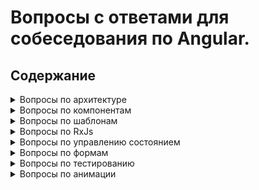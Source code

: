 # Вопросы с ответами для собеседования по Angular.

## Содержание


<details>
	<summary>Вопросы по архитектуре</summary>
	- <a href="answers/architecture.md#what-is">Зачем нужен NgModule?</a> <br/>
    - <a href="answers/architecture.md#lazy-load">Что такое ленивая загрузка модулей?</a> <br/>
    - <a href="answers/architecture.md#di">Что такое внедрение зависимостей?</a> <br/>
    - <a href="answers/architecture.md#service">Что такое сервис?</a> <br/>
	- <a href="answers/architecture.md#dip">В чём заключается принцип инверсии зависимостей?</a> <br/>
    - <a href="answers/architecture.md#di_hierarhy">Кратко опишите иерархию инжекторов в Angular</a> <br/>
    - <a href="answers/architecture.md#di_rereg">В чём заключается принцип переопределения зависимостей?</a> <br/>
</details>

<details>
	<summary>Вопросы по компонентам</summary>
    - <a href="answers/component.md#what-is">Что такое компонент?</a> <br/>
    - <a href="answers/component.md#input_output">Для чего используются декораторы @Input()и @Output()?</a> <br/>
    - <a href="answers/component.md#idestroy">Когда уничтожается компонент?</a> <br/>
    - <a href="answers/component.md#emit">Какие компоненты будут оповещены о том, что был emit события?</a> <br/>
</details>

<details>
	<summary>Вопросы по шаблонам</summary>
    - <a href="answers/template.md#ngif">Как реализовать условный рендеринг в шаблоне?</a> <br/>
    - <a href="answers/template.md#var">Что такое переменная шаблона?</a> <br/>
    - <a href="answers/template.md#ng_container">В чем различия ng-content и ng-container?</a> <br/>
    - <a href="answers/template.md#bind_attr">Можно ли в шаблоне делать привязку к артибутам?</a> <br/>
</details>

<details>
	<summary>Вопросы по RxJs</summary>
    - <a href="answers/rxjs.md#http">Как делать HTTP-запросы в Angular?</a> <br/>
    - <a href="answers/rxjs.md#observable">Что такое наблюдаемый объект (Observable)?</a> <br/>
    - <a href="answers/rxjs.md#promise_observable">В чем разница между Promise и Observable?</a> <br/>
    - <a href="answers/rxjs.md#unsubscribe">Как можно отменить подписку на Observable?</a> <br/>
    - <a href="answers/rxjs.md#cold_observable">Что такое холодный наблюдаемый объект?</a> <br/>
    - <a href="answers/rxjs.md#cold_observable_example">Приведите пример холодного наблюдаемого объекта в Angular</a> <br/>
    - <a href="answers/rxjs.md#hot_observable">Что такое горячий наблюдаемый объект?</a> <br/>
    - <a href="answers/rxjs.md#cold_to_hot">Как преобразовать холодный наблюдаемый объект в горячий?</a> <br/>
    - <a href="answers/rxjs.md#observable_subject">В чем разница между Observable и Subject?</a> <br/>
    - <a href="answers/rxjs.md#behaviorsubject">Что такое BehaviorSubject и в чем его основное отличие от Subject?</a> <br/>
    - <a href="answers/rxjs.md#concat">Как реализовать несколько разных последовательных HTTP-запросов?</a> <br/>
</details>

<details>
	<summary>Вопросы по управлению состоянием</summary>
    - <a href="answers/state.md#cache">Как кэшировать данные в Angular?</a> <br/>
    - <a href="answers/state.md#ngrx">Что такое NgRx?</a> <br/>
    - <a href="answers/state.md#ngxs">Что такое NGXS?</a> <br/>
</details>

<details>
	<summary>Вопросы по формам</summary>
    - <a href="answers/forms.md#react_default">В чем разница между реактивными формами и формами на основе шаблонов?</a> <br/>
</details>

<details>
	<summary>Вопросы по тестированию</summary>
    - <a href="answers/tests.md#performance">Как протестировать производительность приложения?</a> <br/>
</details>

<details>
	<summary>Вопросы по анимации</summary>
	- <a href="answers/animations.md#transition">Как определяется переход между двумя состояниями в Angular?</a> <br/>
	- <a href="answers/animations.md#wildcard">Что такое состояние wildcard?</a> <br/>
	- <a href="answers/animations.md#trigger">Что такое триггер анимации?</a>
</details>